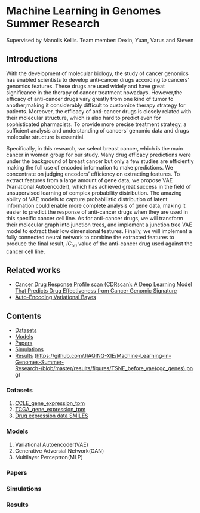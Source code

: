 # Machine Learning in Genomes Summer Research
Supervised by Manolis Kellis. Team member: Dexin, Yuan, Varus and Steven
## Introductions
With the development of molecular biology, the study of cancer genomics has enabled scientists to develop anti-cancer drugs according to cancers’ genomics features. These drugs are used widely and have great significance in the therapy of cancer treatment nowadays. However,the efficacy of anti-cancer drugs vary greatly from one kind of tumor to another,making it considerably difficult to customize therapy strategy for patients. Moreover, the efficacy of anti-cancer drugs is closely related with their molecular structure, which is also hard to predict even for sophisticated pharmacists. To provide more precise treatment strategy, a sufficient analysis and understanding of cancers’ genomic data and drugs molecular structure is essential.

Specifically, in this research, we select breast cancer, which is the main cancer in women group for our study. Many drug efficacy predictions were under the background of breast cancer but only a few studies are efficiently making the full use of encoded information to make predictions. We concentrate on judging encoders’ efficiency on extracting features. To extract features from a large amount of gene data, we propose VAE (Variational Autoencoder), which has achieved great success in the field of unsupervised learning of complex probability distribution. The amazing ability of VAE models to capture probabilistic distribution of latent information could enable more complete analysis of gene data, making it easier to predict the response of anti-cancer drugs when they are used in this specific cancer cell line. As for anti-cancer drugs, we will transform their molecular graph into junction trees, and implement a junction tree VAE model to extract their low dimensional features. Finally, we will implement a fully connected neural network to combine the extracted features to produce the final result, $IC_{50}$ value of the anti-cancer drug used against the cancer cell line.

## Related works
* [Cancer Drug Response Profile scan (CDRscan): A Deep Learning Model That Predicts Drug Effectiveness from Cancer Genomic Signature](https://www.researchgate.net/publication/325696059_Cancer_Drug_Response_Profile_scan_CDRscan_A_Deep_Learning_Model_That_Predicts_Drug_Effectiveness_from_Cancer_Genomic_Signature)
* [Auto-Encoding Variational Bayes](https://arxiv.org/pdf/1312.6114.pdf)




## Contents
* [Datasets](https://github.com/JIAQING-XIE/Machine-Learning-in-Genomes-Summer-Research-#Datasets)
* [Models](https://github.com/JIAQING-XIE/Machine-Learning-in-Genomes-Summer-Research-#Models)
* [Papers](https://github.com/JIAQING-XIE/Machine-Learning-in-Genomes-Summer-Research-#Papers)
* [Simulations](https://github.com/JIAQING-XIE/Machine-Learning-in-Genomes-Summer-Research-#Simulations)
* [Results](https://github.com/JIAQING-XIE/Machine-Learning-in-Genomes-Summer-Research-#Results)
(https://github.com/JIAQING-XIE/Machine-Learning-in-Genomes-Summer-Research-/blob/master/results/figures/TSNE_before_vae(cgc_genes).png)

### Datasets
1.  [CCLE_gene_expression_tpm](https://github.com/JIAQING-XIE/Machine-Learning-in-Genomes-Summer-Research-/tree/master/Dataset/CCLE)
1.  [TCGA_gene_expression_tpm](https://github.com/JIAQING-XIE/Machine-Learning-in-Genomes-Summer-Research-/tree/master/Dataset/TCGA)
2.  [Drug expression data SMILES](https://github.com/JIAQING-XIE/Machine-Learning-in-Genomes-Summer-Research-/tree/master/Dataset)
### Models
1. Variational Autoencoder(VAE)
2. Generative Adversial Network(GAN)
3. Multilayer Perceptron(MLP)
### Papers
### Simulations
### Results
